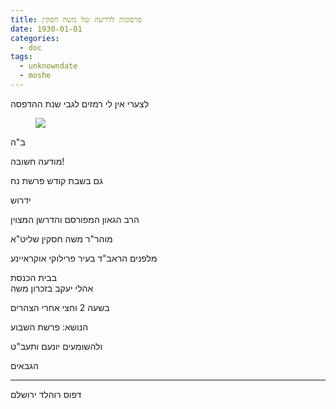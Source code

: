 ```yaml
---
title: פרסומת לדרשה של משה חסקין
date: 1930-01-01
categories:
  - doc
tags:
  - unknowndate
  - moshe
---
```


לצערי אין לי רמזים לגבי שנת ההדפסה

<figure>
    <a  href="/haskindocs/assets/images/1930-01-01-brochure.jpg">
    <img src="/haskindocs/assets/images/1930-01-01-brochure.jpg"></a>
</figure>

ב"ה

מודעה חשובה!

גם בשבת קודש פרשת נח

ידרוש

הרב הגאון המפורסם והדרשן המצוין

מוהר"ר משה חסקין שליט"א

מלפנים הראב"ד בעיר פרילוקי אוקראיינע

בבית הכנסת  
אהלי יעקב בזכרון משה

בשעה 2 וחצי אחרי הצהרים

הנושא: פרשת השבוע

ולהשומעים יונעם ותעב"ט

הגבאים

---
דפוס רוהלד ירושלם
